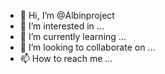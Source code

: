 - 👋 Hi, I’m @Albinproject
- 👀 I’m interested in ...
- 🌱 I’m currently learning ...
- 💞️ I’m looking to collaborate on ...
- 📫 How to reach me ...

<!---
Albinproject/Albinproject is a ✨ special ✨ repository because its `README.md` (this file) appears on your GitHub profile.
You can click the Preview link to take a look at your changes.
--->
